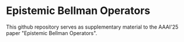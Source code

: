 # Epistemic Bellman Operators

This github repository serves as supplementary material to the AAAI'25 paper "Epistemic Bellman Operators".
